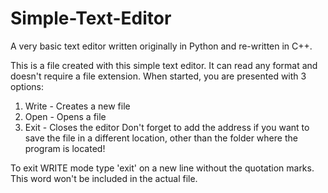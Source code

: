 # Simple-Text-Editor
A very basic text editor written originally in Python and re-written in C++.

This is a file created with this simple text editor.
It can read any format and doesn't require a file extension.
When started, you are presented with 3 options:
1. Write - Creates a new file
2. Open - Opens a file
3. Exit - Closes the editor
Don't forget to add the address if you want to save the file in a different location, other than the folder where the program is located!

To exit WRITE mode type 'exit' on a new line without the quotation marks. This word won't be included in the actual file.
